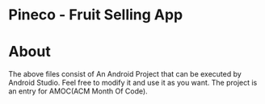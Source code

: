# Pineco - Fruit Selling App
# About
The above files consist of An Android Project that can be executed by Android Studio.
Feel free to modify it and use it as you want.
The project is an entry for AMOC(ACM Month Of Code).
